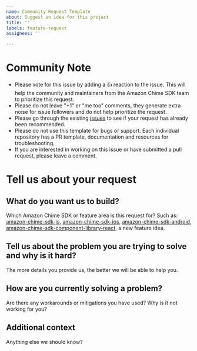 ```yaml
---
name: Community Request Template
about: Suggest an idea for this project
title: ''
labels: feature-request
assignees: ''

---
```


# Community Note
* Please vote for this issue by adding a 👍 reaction to the issue. This will help the community and maintainers from the Amazon Chime SDK team to prioritize this request.
* Please do not leave "+1" or "me too" comments, they generate extra noise for issue followers and do not help prioritize the request.
* Please go through the existing [issues](https://github.com/aws/amazon-chime-sdk-android/issues) to see if your request has already been recommended.
* Please do not use this template for bugs or support. Each individual repository has a PR template, documentation and resources for troubleshooting.
* If you are interested in working on this issue or have submitted a pull request, please leave a comment.

# Tell us about your request
## What do you want us to build?
Which Amazon Chime SDK or feature area is this request for?
Such as: [amazon-chime-sdk-js](https://github.com/aws/amazon-chime-sdk-js), [amazon-chime-sdk-ios](https://github.com/aws/amazon-chime-sdk-ios), [amazon-chime-sdk-android](https://github.com/aws/amazon-chime-sdk-android), [amazon-chime-sdk-component-library-react](https://github.com/aws/amazon-chime-sdk-component-library-react), a new feature idea.

## Tell us about the problem you are trying to solve and why is it hard?
The more details you provide us, the better we will be able to help you.

## How are you currently solving a problem?
Are there any workarounds or mitigations you have used? Why is it not working for you?

## Additional context
Anything else we should know?
